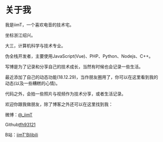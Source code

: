 # 关于我

我是iimT，一个喜欢电音的技术宅。

坐标浙江绍兴。

大三，计算机科学与技术专业。

伪全栈开发者，主要使用JavaScript(Vue)、PHP、Python、Nodejs、C++。

写博是为了记录和分享自己的技术成长，当然有时候也会记录一些生活。

最近添加了自己的动态功能(18.12.29)，当作朋友圈用了，你可以在这里看到我的动态(以及一些糟糕的心情)。

代码之外，会拍一些照片与视频作为技术分享，或者生活记录。

欢迎你跟我做朋友，除了博客之外还可以在这里找到我：

微博：[@_iimT](http://weibo.com/ATmxj)

Github[tfh93121](https://github.com/tfh93121)

B站：[iimT'Bilibili](http://space.bilibili.com/69824765)